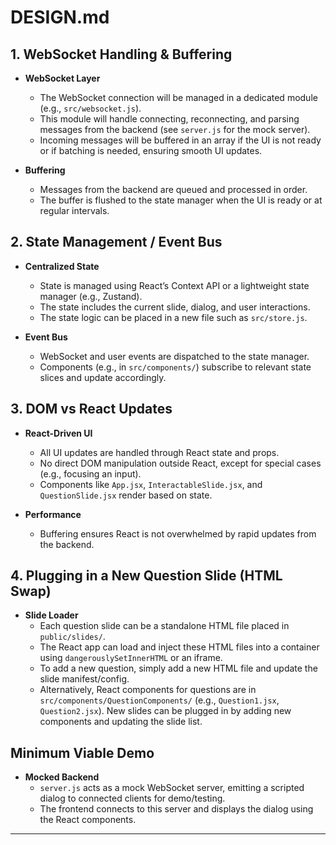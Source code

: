 # DESIGN.md

## 1. WebSocket Handling & Buffering

- **WebSocket Layer**  
  - The WebSocket connection will be managed in a dedicated module (e.g., `src/websocket.js`).
  - This module will handle connecting, reconnecting, and parsing messages from the backend (see `server.js` for the mock server).
  - Incoming messages will be buffered in an array if the UI is not ready or if batching is needed, ensuring smooth UI updates.

- **Buffering**  
  - Messages from the backend are queued and processed in order.
  - The buffer is flushed to the state manager when the UI is ready or at regular intervals.

## 2. State Management / Event Bus

- **Centralized State**  
  - State is managed using React’s Context API or a lightweight state manager (e.g., Zustand).
  - The state includes the current slide, dialog, and user interactions.
  - The state logic can be placed in a new file such as `src/store.js`.

- **Event Bus**  
  - WebSocket and user events are dispatched to the state manager.
  - Components (e.g., in `src/components/`) subscribe to relevant state slices and update accordingly.

## 3. DOM vs React Updates

- **React-Driven UI**  
  - All UI updates are handled through React state and props.
  - No direct DOM manipulation outside React, except for special cases (e.g., focusing an input).
  - Components like `App.jsx`, `InteractableSlide.jsx`, and `QuestionSlide.jsx` render based on state.

- **Performance**  
  - Buffering ensures React is not overwhelmed by rapid updates from the backend.

## 4. Plugging in a New Question Slide (HTML Swap)

- **Slide Loader**  
  - Each question slide can be a standalone HTML file placed in `public/slides/`.
  - The React app can load and inject these HTML files into a container using `dangerouslySetInnerHTML` or an iframe.
  - To add a new question, simply add a new HTML file and update the slide manifest/config.
  - Alternatively, React components for questions are in `src/components/QuestionComponents/` (e.g., `Question1.jsx`, `Question2.jsx`). New slides can be plugged in by adding new components and updating the slide list.

## Minimum Viable Demo

- **Mocked Backend**  
  - `server.js` acts as a mock WebSocket server, emitting a scripted dialog to connected clients for demo/testing.
  - The frontend connects to this server and displays the dialog using the React components.

---
